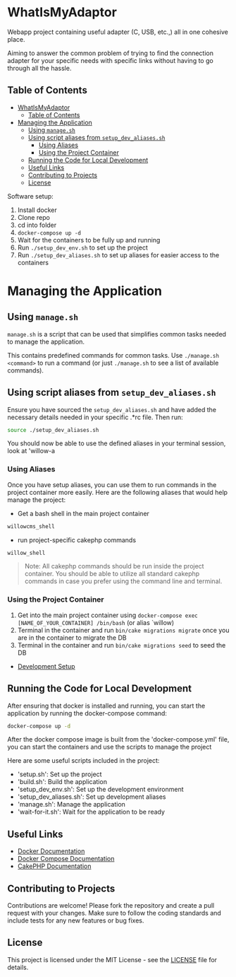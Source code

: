 # WhatIsMyAdaptor
Webapp project containing useful adapter (C, USB, etc.,) all in one cohesive place.

Aiming to answer the common problem of trying to find the connection adapter for your specific needs with specific links without having to go through all the hassle.

## Table of Contents

- [WhatIsMyAdaptor](#whatismyadaptor)
  - [Table of Contents](#table-of-contents)
- [Managing the Application](#managing-the-application)
  - [Using `manage.sh`](#using-managesh)
  - [Using script aliases from `setup_dev_aliases.sh`](#using-script-aliases-from-setup_dev_aliasessh)
    - [Using Aliases](#using-aliases)
    - [Using the Project Container](#using-the-project-container)
  - [Running the Code for Local Development](#running-the-code-for-local-development)
  - [Useful Links](#useful-links)
  - [Contributing to Projects](#contributing-to-projects)
  - [License](#license)



Software setup:
1) Install docker
2) Clone repo
3) cd into folder
4) `docker-compose up -d`
5) Wait for the containers to be fully up and running
6) Run `./setup_dev_env.sh` to set up the project
7) Run `./setup_dev_aliases.sh` to set up aliases for easier access to the containers

# Managing the Application

## Using `manage.sh`

`manage.sh` is a script that can be used that simplifies common tasks needed to manage the application.

This contains predefined commands for common tasks. Use `./manage.sh <command>` to run a command (or just `./manage.sh` to see a list of available commands).

## Using script aliases from `setup_dev_aliases.sh`

Ensure you have sourced the `setup_dev_aliases.sh` 
and have added the necessary details needed in your specific .*rc file. Then run:
```bash
source ./setup_dev_aliases.sh
```
You should now be able to use the defined aliases in your terminal session, look at 'willow-a

### Using Aliases

Once you have setup aliases, you can use them to run commands in the project container more easily. 
Here are the following aliases that would help manage the project:


- Get a bash shell in the main project container
```bash
willowcms_shell
```
- run project-specific cakephp commands
```bash
willow_shell     
```

> Note:
> All cakephp commands should be run inside the project container. You should be able to utilize all standard cakephp commands in case you prefer using the command line and terminal.


### Using the Project Container

1) Get into the main project container using `docker-compose exec [NAME_OF_YOUR_CONTAINER] /bin/bash` (or alias `willow)
2) Terminal in the container and run `bin/cake migrations migrate` once you are in the container to migrate the DB
3) Terminal in the container and run `bin/cake migrations seed` to seed the DB



<!-- 3. Development Setup of Project -->
<!-- TODO: Describe the development setup of the project -->

- [ Development Setup](#development-setup)

<!-- 4. Running the Code for Local Development -->
## Running the Code for Local Development
After ensuring that docker is installed and running, you can start the application by running the docker-compose command:
```bash
docker-compose up -d
```

After the docker compose image is built from the 'docker-compose.yml' file, you can start the containers and use the scripts to manage the project

Here are some useful scripts included in the project:

- 'setup.sh': Set up the project
- 'build.sh': Build the application
- 'setup_dev_env.sh': Set up the development environment
- 'setup_dev_aliases.sh': Set up development aliases
- 'manage.sh': Manage the application
- 'wait-for-it.sh': Wait for the application to be ready



## Useful Links

- [Docker Documentation](https://docs.docker.com/)
- [Docker Compose Documentation](https://docs.docker.com/compose/)
- [CakePHP Documentation](https://book.cakephp.org/5/en/index.html#/)

## Contributing to Projects
Contributions are welcome! Please fork the repository and create a pull request with your changes. Make sure to follow the coding standards and include tests for any new features or bug fixes.

## License
This project is licensed under the MIT License - see the [LICENSE](LICENSE) file for details.
